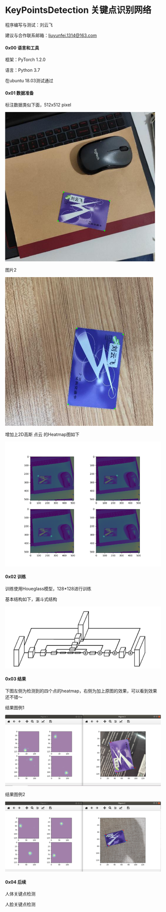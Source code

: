 # KeyPointsDetection 关键点识别网络
程序编写与测试：刘云飞

建议与合作联系邮箱：[liuyunfei.1314@163.com](mailto:liuyunfei.1314@163.com)

#### 0x00 语言和工具

框架：PyTorch 1.2.0

语言：Python 3.7

在ubuntu 18.03测试通过

#### 0x01 数据准备

标注数据类似下面，512x512 pixel

<img src="images/data1.png" alt="图片1" style="zoom:50%;" />

图片2

<img src="images/data2.png" alt="图片2" style="zoom:50%;" />

增加上2D高斯  点云 的Heatmap图如下

![热点图](images/card_keypoints.png)

#### 0x02 训练

训练使用Houeglass模型，128*128进行训练

基本结构如下，漏斗式结构

![网络结构图](images/hour.png)

#### 0x03 结果

下图左侧为检测到的四个点的heatmap，右侧为加上原图的效果，可以看到效果还不错～

结果图例1

![结果1图](images/result1.png)

结果图例2

![结果2图](images/result2.png)



#### 0x04 后续

人体关键点检测

人脸关键点检测

